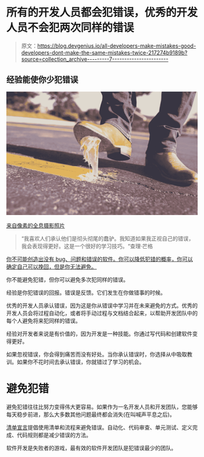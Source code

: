 # 所有的开发人员都会犯错误，优秀的开发人员不会犯两次同样的错误

> 原文：<https://blog.devgenius.io/all-developers-make-mistakes-good-developers-dont-make-the-same-mistakes-twice-217274b9189b?source=collection_archive---------7----------------------->

## 经验能使你少犯错误

![](img/53b2cc422f95d10aa130c0f1397e1d85.png)

[来自像素的全息摄影照片](https://www.pexels.com/photo/man-person-street-shoes-2882/)

> “我喜欢人们承认他们是彻头彻尾的蠢驴。我知道如果我正视自己的错误，我会表现得更好。这是一个很好的学习技巧。“查理·芒格

[你不可能创造出没有 bug、问题和错误的软件。你可以降低犯错的概率，你可以确定自己可以挽回，但是你无法避免。](https://medium.com/geekculture/you-cannot-create-software-without-bugs-problems-and-mistakes-615b6540bc3f)

你不能避免犯错，但你可以避免多次犯同样的错误。

经验是你犯错误的回报。错误是反馈。它们发生在你做错事的时候。

优秀的开发人员承认错误，因为这是你从错误中学习并在未来避免的方式。优秀的开发人员会将过程自动化，或者将手动过程与文档结合起来，以帮助开发团队中的每个人避免将来犯同样的错误。

经验对开发者来说是有价值的，因为开发是一种技能。你通过写代码和创建软件变得更好。

如果忽视错误，你会得到痛苦而没有好处。当你承认错误时，你选择从中吸取教训。如果你不花时间去承认错误，你就错过了学习的机会。

# 避免犯错

避免犯错往往比努力变得伟大更容易。如果作为一名开发人员和开发团队，您能够每天稳步前进，那么大多数其他问题最终都会消失(在叫喊声平息之后)。

[清单宣言](https://amzn.to/38bTcMN)提倡使用清单和流程来避免错误。自动化、代码审查、单元测试、定义完成、代码规则都是减少错误的方法。

软件开发是失败者的游戏，最有效的软件开发团队是犯错误最少的团队。